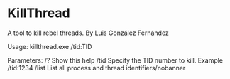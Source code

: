 KillThread
==========

A tool to kill rebel threads. By Luis González Fernández

Usage: killthread.exe /tid:TID

Parameters:
/?               Show this help
/tid             Specify the TID number to kill. Example /tid:1234
/list            List all process and thread identifiers/nobanner

